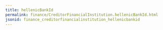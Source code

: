 ```yaml
---
title: hellenicBankId
permalink: finance/CreditorFinancialInstitution.hellenicBankId.html
jsonid: finance_creditorfinancialinstitution_hellenicbankid
---
```

